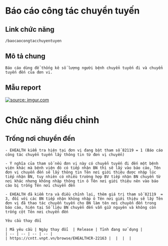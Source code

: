 #  Báo cáo công tác chuyển tuyến

## Link chức năng

	/baocaocongtacchuyentuyen

## Mô tả chung

	Báo cáo dùng để thống kê số lượng người bệnh chuyển tuyến đi và chuyển tuyến đến của đơn vi.


## Mẫu report 
<a href="https://imgur.com/kDKb9wv"><img src="https://i.imgur.com/kDKb9wv.png" title="source: imgur.com" /></a>


# Chức năng điều chỉnh

## Trống nơi chuyển đến
	- EHEALTH kiểm tra hiện tại đơn vị đang bật tham số 82119 = 1 (Báo cáo công tác chuyển tuyến lấy thông tin từ đơn vị chuyển)

	- Ý nghĩa của tham số nếu đơn vị này có chuyển tuyến đi đến một bệnh viện khác mà bệnh viện đó có tiếp nhận BN thì sẽ lấy vào báo cáo, Tên đơn vị chuyển đến sẽ lấy thông tin Tên nơi giới thiệu được nhập lúc tiếp nhận BN, tuy nhiên có nhiều trường hợp BV tiếp nhận BN chuyển từ nơi khác nhưng không nhập thông tin ô Tên nơi giới thiệu nên vào báo cáo bị trống Tên nơi chuyển đến
	
	- EHEALTH đã kiểm tra và điều chỉnh lại, thêm giá trị tham số 82119  = 3, đối với các BN tiếp nhận không nhập ô Tên nơi giới thiệu sẽ lấy Tên đơn vị đã thao tác chuyển tuyến cho BN làm tên nơi chuyển đến trong báo cáo, hiện tại Số liệu BN chuyển đến vẫn giữ nguyên và không còn trống cột Tên nơi chuyển đến

	Yêu cầu thay đổi

	| Mã yêu cầu | Ngày thay đổi  | Release | Tỉnh đang sử dụng |
	| -- | -- | -- | -- |
	| https://cntt.vnpt.vn/browse/EHEALTHCR-22163 |  |  |  |
		
